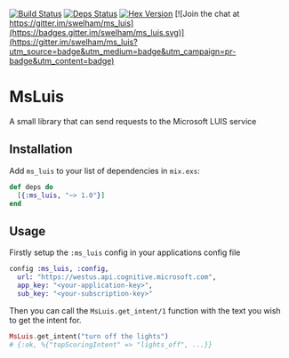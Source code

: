 [![Build Status](https://travis-ci.org/swelham/ms_luis.svg?branch=master)](https://travis-ci.org/swelham/ms_luis) [![Deps Status](https://beta.hexfaktor.org/badge/all/github/swelham/ms_luis.svg?branch=master)](https://beta.hexfaktor.org/github/swelham/ms_luis) [![Hex Version](https://img.shields.io/hexpm/v/ms_luis.svg)](https://hex.pm/packages/ms_luis) [![Join the chat at https://gitter.im/swelham/ms_luis](https://badges.gitter.im/swelham/ms_luis.svg)](https://gitter.im/swelham/ms_luis?utm_source=badge&utm_medium=badge&utm_campaign=pr-badge&utm_content=badge)

# MsLuis

A small library that can send requests to the Microsoft LUIS service

## Installation

Add `ms_luis` to your list of dependencies in `mix.exs`:

```elixir
def deps do
  [{:ms_luis, "~> 1.0"}]
end
```

## Usage

Firstly setup the `:ms_luis` config in your applications config file

```elixir
config :ms_luis, :config,
  url: "https://westus.api.cognitive.microsoft.com",
  app_key: "<your-application-key>",
  sub_key: "<your-subscription-key>"
```

Then you can call the `MsLuis.get_intent/1` function with the text you wish to get the intent for.

```elixir
MsLuis.get_intent("turn off the lights")
# {:ok, %{"topScoringIntent" => "lights_off", ...}}
```


